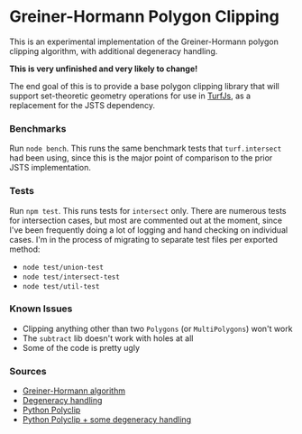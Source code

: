 # Greiner-Hormann Polygon Clipping

This is an experimental implementation of the Greiner-Hormann polygon clipping algorithm, with additional degeneracy handling.

**This is very unfinished and very likely to change!**

The end goal of this is to provide a base polygon clipping library that will support set-theoretic geometry operations for use in [TurfJs](https://github.com/turfjs/turf), as a replacement for the JSTS dependency.

### Benchmarks

Run `node bench`. This runs the same benchmark tests that `turf.intersect` had been using, since this is the major point of comparison to the prior JSTS implementation.

### Tests

Run `npm test`. This runs tests for `intersect` only. There are numerous tests for intersection cases, but most are commented out at the moment, since I've been frequently doing a lot of logging and hand checking on individual cases. I'm in the process of migrating to separate test files per exported method:

- `node test/union-test`
- `node test/intersect-test`
- `node test/util-test`


### Known Issues

- Clipping anything other than two `Polygons` (or `MultiPolygons`) won't work
- The `subtract` lib doesn't work with holes at all
- Some of the code is pretty ugly


### Sources

- [Greiner-Hormann algorithm](http://davis.wpi.edu/~matt/courses/clipping/)
- [Degeneracy handling](http://arxiv-web3.library.cornell.edu/pdf/1211.3376v1.pdf)
- [Python Polyclip](https://github.com/helderco/univ-polyclip)
- [Python Polyclip + some degeneracy handling](https://github.com/karimbahgat/Pure-Python-Greiner-Hormann-Polygon-Clipping/)

